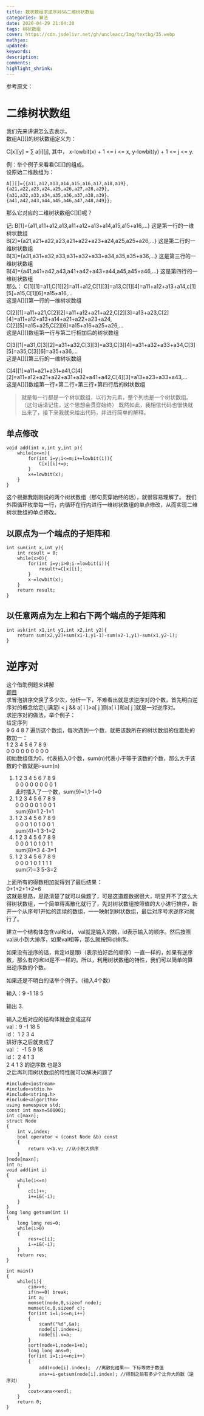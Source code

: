 ```yaml
---
title: 数状数组求逆序对&&二维树状数组
categories: 算法
date: 2020-04-29 21:04:20
tags: 树状数组
cover: https://cdn.jsdelivr.net/gh/uncleacc/Img/textbg/35.webp
mathjax: 
updated: 
keywords: 
description: 
comments: 
highlight_shrink: 
---
```

参考原文：[](https://blog.csdn.net/GodJing007/article/details/81158288)
# 二维树状数组
我们先来讲讲怎么去表示。   
数组A[][]的树状数组定义为：

C[x][y] = ∑ a[i][j], 其中，
x-lowbit(x) + 1 <= i <= x,
y-lowbit(y) + 1 <= j <= y.

例：举个例子来看看C[][]的组成。  
设原始二维数组为：   
```
A[][]={{a11,a12,a13,a14,a15,a16,a17,a18,a19},   
{a21,a22,a23,a24,a25,a26,a27,a28,a29},   
{a31,a32,a33,a34,a35,a36,a37,a38,a39}，   
{a41,a42,a43,a44,a45,a46,a47,a48,a49}};
```
那么它对应的二维树状数组C[][]呢？

记:
B[1]={a11,a11+a12,a13,a11+a12+a13+a14,a15,a15+a16,…} 这是第一行的一维树状数组   
B[2]={a21,a21+a22,a23,a21+a22+a23+a24,a25,a25+a26,…} 这是第二行的一维树状数组   
B[3]={a31,a31+a32,a33,a31+a32+a33+a34,a35,a35+a36,…} 这是第三行的一维树状数组   
B[4]={a41,a41+a42,a43,a41+a42+a43+a44,a45,a45+a46,…} 这是第四行的一维树状数组   
那么：
C[1][1]=a11,C[1][2]=a11+a12,C[1][3]=a13,C[1][4]=a11+a12+a13+a14,c[1][5]=a15,C[1][6]=a15+a16,…   
这是A[][]第一行的一维树状数组

C[2][1]=a11+a21,C[2][2]=a11+a12+a21+a22,C[2][3]=a13+a23,C[2][4]=a11+a12+a13+a14+a21+a22+a23+a24,   
C[2][5]=a15+a25,C[2][6]=a15+a16+a25+a26,…   
这是A[][]数组第一行与第二行相加后的树状数组   

C[3][1]=a31,C[3][2]=a31+a32,C[3][3]=a33,C[3][4]=a31+a32+a33+a34,C[3][5]=a35,C[3][6]=a35+a36,…   
这是A[][]第三行的一维树状数组   

C[4][1]=a11+a21+a31+a41,C[4][2]=a11+a12+a21+a22+a31+a32+a41+a42,C[4][3]=a13+a23+a33+a43,…   
这是A[][]数组第一行+第二行+第三行+第四行后的树状数组
> 就是每一行都是一个树状数组，以行为元素，整个列也是一个树状数组。
（这句话请记住，这个思想会贯穿始终）
既然如此，我相信代码也很快就出来了，接下来我就来给出代码，并进行简单的解释。
## 单点修改
```
void add(int x,int y,int p){  
    while(x<=n){
        for(int i=y;i<=m;i+=lowbit(i)){
            C[x][i]+=p;
        } 
        x+=lowbit(x);
    }  
}  
```
这个根据我刚刚说的两个树状数组（那句贯穿始终的话），就很容易理解了。
我们外围循环枚举每一行，内循环在行内进行一维树状数组的单点修改，从而实现二维树状数组的单点修改。
## 以原点为一个端点的子矩阵和
```
int sum(int x,int y){  
    int result = 0;  
    while(x>0){
        for(int i=y;i>0;i-=lowbit(i)){
            result+=C[x][i];
        }
        x-=lowbit(x);
    }  
    return result;  
}  
```
## 以任意两点为左上和右下两个端点的子矩阵和
```
int ask(int x1,int y1,int x2,int y2){
    return sum(x2,y2)+sum(x1-1,y1-1)-sum(x2-1,y1)-sum(x1,y2-1);
}
```
# 逆序对
这个借助例题来讲解   
[题目](https://vjudge.net/contest/368993#problem/B)   
求冒泡排序交换了多少次，分析一下，不难看出就是求逆序对的个数，首先明白逆序对的概念给定i,j满足i < j && a[ i ]>a[ j ]则a[ i ]和a[ j ]就是一对逆序对。   
求逆序对的做法，举个例子：   
给定序列   
9 6 4 8 7
遍历这个数组，每次遇到一个数，就把该数所在的树状数组的位置处的数加一：   
1 2 3 4 5 6 7 8 9   
0 0 0 0 0 0 0 0 0  
初始数组值为0，代表插入0个数，sum(n)代表小于等于该数的个数，那么大于该数的个数就是i-sum(n) 
1. 1 2 3 4 5 6 7 8 9   
   0 0 0 0 0 0 0 0 1   
    此时插入了一个数，sum(9)=1,1-1=0
2. 1 2 3 4 5 6 7 8 9   
   0 0 0 0 0 1 0 0 1   
   sum(6)=1 2-1=1
3. 1 2 3 4 5 6 7 8 9   
   0 0 0 1 0 1 0 0 1   
   sum(4)=1 3-1=2
4. 1 2 3 4 5 6 7 8 9   
   0 0 0 1 0 1 0 1 1   
   sum(8)=3 4-3=1   
5. 1 2 3 4 5 6 7 8 9   
   0 0 0 1 0 1 1 1 1  
   sum(7)=3 5-3=2 

上面所有的得数相加就得到了最后结果：   
0+1+2+1+2=6   
这就是思路，思路清楚了就可以做题了，可是这道题数据很大，明显开不了这么大得树状数组，一个简单得离散化就行了，先对树状数组按照值的大小进行排序，新开一个从序号1开始的连续的数组，一一映射到树状数组，最后对序号求逆序对就行了。

建立一个结构体包含val和id， val就是输入的数，id表示输入的顺序。然后按照val从小到大排序，如果val相等，那么就按照id排序。

如果没有逆序的话，肯定id是跟i（表示拍好后的顺序）一直一样的，如果有逆序数，那么有的i和id是不一样的。所以，利用树状数组的特性，我们可以简单的算出逆序数的个数。

如果还是不明白的话举个例子。（输入4个数）

输入：9 -1 18 5

输出 3.

输入之后对应的结构体就会变成这样   
val：9 -1 18 5    
id：  1  2  3  4    
排好序之后就变成了   
val ：  -1 5 9 18   
id：      2 4  1  3   
2 4 1 3 的逆序数 也是3   
之后再利用树状数组的特性就可以解决问题了
```
#include<iostream>
#include<stdio.h>
#include<string.h>
#include<algorithm> 
using namespace std;
const int maxn=500001;
int c[maxn];
struct Node
{
	int v,index;
	bool operator < (const Node &b) const
	{
		return v<b.v; //从小到大排序 
	}
}node[maxn];
int n;
void add(int i)
{
	while(i<=n)
	{
		c[i]++;
		i+=i&(-i);	
	}
}
long long getsum(int i)
{
	long long res=0;
	while(i>0)
	{
		res+=c[i];
		i-=i&(-i);
	}
	return res;
}
 
int main()
{
	while(1){
		cin>>n;
		if(n==0) break;
		int a;
		memset(node,0,sizeof node);
		memset(c,0,sizeof c);
		for(int i=1;i<=n;i++)
		{
			scanf("%d",&a);
			node[i].index=i;
			node[i].v=a;
		}
		sort(node+1,node+1+n);
		long long ans=0;
		for(int i=1;i<=n;i++)
		{
			add(node[i].index);  //离散化结果—— 下标等效于数值
			ans+=i-getsum(node[i].index); //得到之前有多少个比你大的数（逆序对）
		}
		cout<<ans<<endl;
	}
	return 0;
}
```
